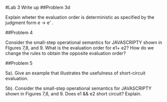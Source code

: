 #Lab 3 Write up 
##Problem 3d

Explain wheter the evaluation order is deterministic as specified by the judgment form e -> e' .



##Problem 4

Consider the small-step operational semantics for JAVASCRIPTY shown in FIgures 7,8, and 9. What is the evaluation order for e1+ e2? How do we change the rules to obtain the opposite evaluation order?

##Problem 5

5a). Give an example that illustrates the usefulness of short-circuit evaluation.

5b). Consider the small-step operational semantics for JAVASCRIPTY shown in Figures 7,8, and 9. Does e1 && e2 short circuit? Explain.
